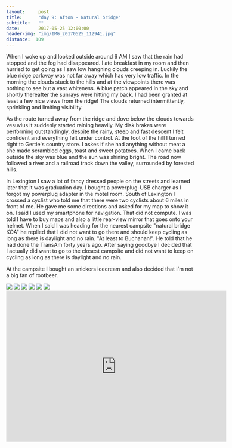```yaml
---
layout:     post
title:      "day 9: Afton - Natural bridge"
subtitle:   ""
date:       2017-05-25 12:00:00
header-img: "img/IMG_20170525_112941.jpg"
distance:  109
---
```


When I woke up and looked outside around 6 AM I saw that the rain had stopped and the fog had disappeared.
I ate breakfast in my room and then hurried to get going as I saw low hangning clouds creeping in.
Luckily the blue ridge parkway was not far away which has very low traffic.
In the morning the clouds stuck to the hills and at the viewpoints there was nothing to see but a vast whiteness.
A blue patch appeared in the sky and shortly thereafter the sunrays were hitting my back.
I had been granted at least a few nice views from the ridge!
The clouds returned intermittently, sprinkling and limiting visibility.

As the route turned away from the ridge and dove below the clouds towards vesuvius it suddenly started raining heavily.
My disk brakes were performing outstandingly, despite the rainy, steep and fast descent I felt confident and everything felt under control.
At the foot of the hill I turned right to Gertie's country store.
I askes if she had anything without meat a she made scrambled eggs, toast and sweet potatoes.
When I came back outside the sky was blue and the sun was shining bright.
The road now followed a river and a railroad track down the valley, surrounded by forested hills.

In Lexington I saw a lot of fancy dressed people on the streets and learned later that it was graduation day.
I bought a powerplug-USB charger as I forgot my powerplug adapter in the motel room.
South of Lexington I crossed a cyclist who told me that there were two cyclists about 6 miles in front of me.
He gave me some directions and asked for my map to show it on.
I said I used my smartphone for navigation. That did not compute.
I was told I have to buy maps and also a little rear-view mirror that goes onto your helmet.
When I said I was heading for the nearest campsite "natural bridge KOA" he replied that I did not want to go there and should keep cycling as long as there is daylight and no rain. "At least to Buchanan!".
He told that he had done the TransAm forty years ago.
After saying goodbye I decided that I actually did want to go to the closest campsite and did not want to keep on cycling as long as there is daylight and no rain.

At the campsite I bought an snickers icecream and also decided that I'm not a big fan of rootbeer.

<img src="{{ site.baseurl }}/img/IMG_20170525_071712.jpg">
<span class="caption text-muted"></span>

<img src="{{ site.baseurl }}/img/IMG_20170525_073400.jpg">
<span class="caption text-muted"></span>

<img src="{{ site.baseurl }}/img/IMG_20170525_081803.jpg">
<span class="caption text-muted"></span>

<img src="{{ site.baseurl }}/img/IMG_20170525_103154.jpg">
<span class="caption text-muted"></span>

<img src="{{ site.baseurl }}/img/IMG_20170525_122647.jpg">
<span class="caption text-muted"></span>

<img src="{{ site.baseurl }}/img/IMG_20170525_130539.jpg">
<span class="caption text-muted"></span>



<iframe height='405' width='590' frameborder='0' allowtransparency='true' scrolling='no' src='https://www.strava.com/activities/1005668068/embed/0e085dd5b722e744516accacf8bcdc946fe8e245'></iframe>
